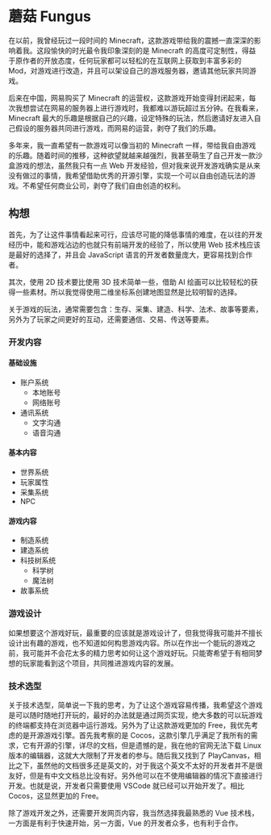 # 蘑菇 Fungus

在以前，我曾经玩过一段时间的 Minecraft，这款游戏带给我的震撼一直深深的影响着我。这段愉快的时光最令我印象深刻的是 Minecraft 的高度可定制性，得益于原作者的开放态度，任何玩家都可以轻松的在互联网上获取到丰富多彩的 Mod，对游戏进行改造，并且可以架设自己的游戏服务器，邀请其他玩家共同游戏。

后来在中国，网易购买了 Minecraft 的运营权，这款游戏开始变得封闭起来，每次我想尝试在网易的服务器上进行游戏时，我都难以游玩超过五分钟。在我看来，Minecraft 最大的乐趣是根据自己的兴趣，设定特殊的玩法，然后邀请好友进入自己假设的服务器共同进行游戏，而网易的运营，剥夺了我们的乐趣。

多年来，我一直希望有一款游戏可以像当初的 Minecraft 一样，带给我自由游戏的乐趣。随着时间的推移，这种欲望就越来越强烈，我甚至萌生了自己开发一款沙盒游戏的想法，虽然我只有一点 Web 开发经验，但对我来说开发游戏确实是从来没有做过的事情，我希望借助优秀的开源引擎，实现一个可以自由创造玩法的游戏。不希望任何商业公司，剥夺了我们自由创造的权利。

## 构想

首先，为了让这件事情看起来可行，应该尽可能的降低事情的难度，在以往的开发经历中，能和游戏沾边的也就只有前端开发的经验了，所以使用 Web 技术栈应该是最好的选择了，并且会 JavaScript 语言的开发者数量庞大，更容易找到合作者。

其次，使用 2D 技术要比使用 3D 技术简单一些，借助 AI 绘画可以比较轻松的获得一些素材。所以我觉得使用二维坐标系创建地图显然是比较明智的选择。

关于游戏的玩法，通常需要包含：生存、采集、建造、科学、法术、故事等要素，另外为了玩家之间更好的互动，还需要通信、交易、传送等要素。

### 开发内容

#### 基础设施

- 账户系统
  - 本地账号
  - 网络账号
- 通讯系统
  - 文字沟通
  - 语音沟通

#### 基本内容

- 世界系统
- 玩家属性
- 采集系统
- NPC

#### 游戏内容

- 制造系统
- 建造系统
- 科技树系统
  - 科学树
  - 魔法树
- 故事系统

### 游戏设计

如果想要这个游戏好玩，最重要的应该就是游戏设计了，但我觉得我可能并不擅长设计出有趣的游戏，也不知道如何构思游戏内容。所以在作出一个能玩的游戏之前，我可能并不会花太多的精力思考如何让这个游戏好玩。只能寄希望于有相同梦想的玩家能看到这个项目，共同推进游戏内容的发展。

### 技术选型

关于技术选型，简单说一下我的思考，为了让这个游戏容易传播，我希望这个游戏是可以随时随地打开玩的，最好的办法就是通过网页实现，绝大多数的可以玩游戏的终端都支持在浏览器中运行游戏。另外为了让这款游戏更加的 Free，我优先考虑的是开源游戏引擎。首先我考察的是 Cocos，这款引擎几乎满足了我所有的需求，它有开源的引擎，详尽的文档，但是遗憾的是，我在他的官网无法下载 Linux 版本的编辑器，这就大大限制了开发者的参与。随后我又找到了 PlayCanvas，相比之下，虽然他的文档很多还是英文的，对于我这个英文不太好的开发者并不是很友好，但是有中文文档总比没有好。另外他可以在不使用编辑器的情况下直接进行开发。也就是说，开发者只需要使用 VSCode 就已经可以开始开发了。相比 Cocos，这显然更加的 Free。

除了游戏开发之外，还需要开发网页内容，我当然选择我最熟悉的 Vue 技术栈，一方面是有利于快速开始，另一方面，Vue 的开发者众多，也有利于合作。
